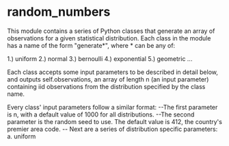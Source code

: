 # random_numbers
This module contains a series of Python classes that generate an array of observations for a given statistical distribution.  Each class in the module has a name of the form "generate*", where * can be any of:

  1.) uniform
  2.) normal
  3.) bernoulli
  4.) exponential
  5.) geometric
  ...

Each class accepts some input parameters to be described in detail below, and outputs self.observations, an array of length n (an input parameter) containing iid observations from the distribution specified by the class name.

Every class' input parameters follow a similar format:
--The first parameter is n, with a default value of 1000 for all distributions.
--The second parameter is the random seed to use.  The default value is 412, the country's premier area code.
-- Next are a series of distribution specific parameters:
    a. uniform
